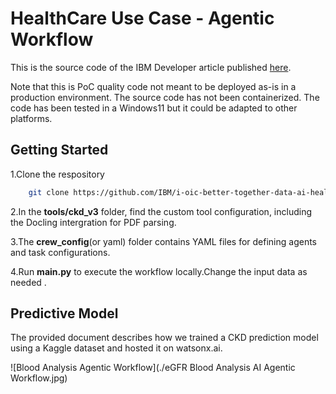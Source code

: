 # HealthCare Use Case - Agentic Workflow

This is the source code of the IBM Developer article published [here](https://github.com/IBM/i-oic-better-together-data-ai-healthcare).

Note that this is PoC quality code not meant to be deployed as-is in a production environment. The source code has not been containerized. The code has been tested in a Windows11 but it could be adapted to other platforms.

## Getting Started
1.Clone the respository
```bash
    git clone https://github.com/IBM/i-oic-better-together-data-ai-healthcare
```

2.In the **tools/ckd_v3** folder, find the custom tool configuration, including the Docling intergration for PDF parsing.

3.The **crew_config**(or yaml) folder contains YAML files for defining agents and task configurations.

4.Run **main.py** to execute the workflow locally.Change the input data as needed .

## Predictive Model
The provided document describes how we trained a CKD prediction model using a Kaggle dataset and hosted it on watsonx.ai.



![Blood Analysis Agentic Workflow](./eGFR Blood Analysis AI Agentic Workflow.jpg)

